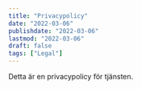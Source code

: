 ```yaml
---
title: "Privacypolicy"
date: "2022-03-06"
publishdate: "2022-03-06"
lastmod: "2022-03-06"
draft: false
tags: ["Legal"]
---
```


Detta är en privacypolicy för tjänsten.
